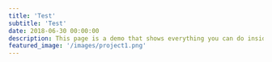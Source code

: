 ```yaml
---
title: 'Test'
subtitle: 'Test'
date: 2018-06-30 00:00:00
description: This page is a demo that shows everything you can do inside portfolio and blog posts.
featured_image: '/images/project1.png'
---
```

